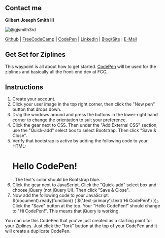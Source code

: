 ## Contact me
**Gilbert Joseph Smith III**

![@gjsmith3rd](https://avatars0.githubusercontent.com/gjsmith3rd?&s=128)

[Github](https://github.com/gjsmith3rd) | [FreeCodeCamp](http://www.freecodecamp.com/gjsmith3rd) |  [CodePen](http://codepen.io/gjsmith3rd/) | [LinkedIn](https://www.linkedin.com/in/gjsmith3rd) | [Blog/Site](https://gjsmith3rd.github.io/) | [E-Mail](mailto:contact@mobileCreature.com)

## Get Set for Ziplines
This waypoint is all about how to get started. [CodePen](http://codepen.io/) will be used for the ziplines and basically all the front-end dev at FCC.

## Instructions
1. Create your account.
2. Click your user image in the top right corner, then click the "New pen" button that drops down.
3. Drag the windows around and press the buttons in the lower-right hand corner to change the orientation to suit your preference.
4. Click the gear next to CSS. Then under the "Add External CSS" section, use the "Quick-add" select box to select Bootstrap. Then click "Save & Close".
5. Verify that bootstrap is active by adding the following code to your HTML: <h1 class='text-primary'>Hello CodePen!</h1>. The text's color should be Bootstrap blue.
6. Click the gear next to JavaScript. Click the "Quick-add" select box and choose jQuery (not jQuery UI). Then click "Save & Close".
7. Now add the following code to your JavaScript: $(document).ready(function() { $('.text-primary').text('Hi CodePen!') });. Click the "Save" button at the top. Your "Hello CodePen!" should change to "Hi CodePen!". This means that jQuery is working.

You can use this CodePen that you've just created as a starting point for your Ziplines. Just click the "fork" button at the top of your CodePen and it will create a duplicate CodePen.

